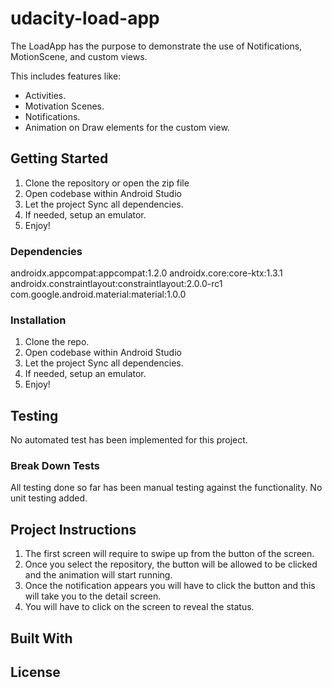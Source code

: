 # udacity-load-app

The LoadApp has the purpose to demonstrate the use of Notifications, MotionScene, and custom views.

This includes features like:

* Activities.
* Motivation Scenes.
* Notifications.
* Animation on Draw elements for the custom view.

## Getting Started

1. Clone the repository or open the zip file
2. Open codebase within Android Studio
3. Let the project Sync all dependencies.
4. If needed, setup an emulator. 
5. Enjoy!

### Dependencies

androidx.appcompat:appcompat:1.2.0 
androidx.core:core-ktx:1.3.1 
androidx.constraintlayout:constraintlayout:2.0.0-rc1 
com.google.android.material:material:1.0.0
    
### Installation

1. Clone the repo.
2. Open codebase within Android Studio
3. Let the project Sync all dependencies.
4. If needed, setup an emulator.
5. Enjoy!

## Testing

No automated test has been implemented for this project.

### Break Down Tests

All testing done so far has been manual testing against the functionality. No unit testing added.

## Project Instructions

1. The first screen will require to swipe up from the button of the screen.
2. Once you select the repository, the button will be allowed to be clicked and the animation will start running.
3. Once the notification appears you will have to click the button and this will take you to the detail screen.
4. You will have to click on the screen to reveal the status.

## Built With

## License

